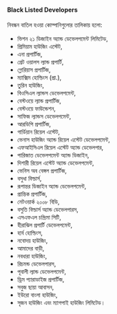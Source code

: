 #### Black Listed Developers
নিবন্ধন বাতিল হওয়া কোম্পানিগুলোর তালিকায় হলো:
- ভিশন ২১ ডিজাইন অ্যান্ড ডেভেলপমেন্ট লিমিটেড,
- প্রিমিয়াম হাউজিং এস্টেট,
- এনা প্রপার্টিজ,
- গ্রেট ওয়ালস ল্যান্ড প্রপার্টি,
- গ্লোরিয়াস প্রপার্টিজ,
- ম্যাক্সিম হোল্ডিংস (প্রা.),
- তুরিন হাউজিং,
- বিওসিএল ল্যান্ডস ডেভেলপমেন্ট,
- বেস্টওয়ে ল্যান্ড প্রপার্টিজ,
- বেস্টওয়ে ফাউন্ডেশন,
- সাফিজ ল্যান্ডস ডেভেলপমেন্ট,
- আরডিপি প্রপার্টিজ,
- গার্ডিয়ান রিয়েল এস্টেট,
- ভেনাস হাউজিং অ্যান্ড রিয়েল এস্টেট ডেভেলপমেন্ট,
- এফআইসিএল রিয়েল এস্টেট অ্যান্ড ডেভেলপার,
- পারিজাত ডেভেলপমেন্ট অ্যান্ড ডিজাইন,
- দিশারী রিয়েল এস্টেট অ্যান্ড ডেভেলপমেন্ট,
- ভেনিস অব বেঙ্গল প্রপার্টিজ,
- বসুধা বিল্ডার্স,
- রূপান্তর ডিজাইন অ্যান্ড ডেভেলপমেন্ট,
- প্রান্তিক প্রপার্টিজ,
- নেটওয়ার্ক ২০০৮ বিডি,
- বসুতি বিল্ডার্স অ্যান্ড ডেভেলপারস,
- এসএফএল চন্দ্রিমা সিটি,
- হীরাঝিল প্রপার্টি ডেভেলপমেন্ট,
- হার্ব হোল্ডিংস,
- নবোদয় হাউজিং,
- আমাদের বাড়ী,
- নবধারা হাউজিং,
- রিচমন্ড ডেভেলপারস,
- পূবালী ল্যান্ড ডেভেলপমেন্ট,
- ড্রিম প্যারাডাইজ প্রপার্টিজ,
- সবুজ ছায়া আবাসন,
- ইউরো বাংলা হাউজিং,
- সৃজন হাউজিং এবং ম্যাগপাই হাউজিং লিমিটেড।